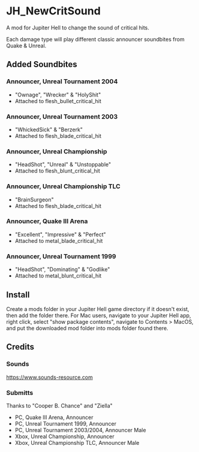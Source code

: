 # JH_NewCritSound
A mod for Jupiter Hell to change the sound of critical hits. 

Each damage type will play different classic announcer soundbites from Quake & Unreal.

## Added Soundbites

### Announcer, Unreal Tournament 2004
 - "Ownage", "Wrecker" & "HolyShit"
 - Attached to flesh_bullet_critical_hit

### Announcer, Unreal Tournament 2003
 - "WhickedSick" & "Berzerk"
 - Attached to flesh_blade_critical_hit

### Announcer, Unreal Championship
 - "HeadShot", "Unreal" & "Unstoppable"
 - Attached to flesh_blunt_critical_hit

### Announcer, Unreal Championship TLC
 - "BrainSurgeon"
 - Attached to flesh_blade_critical_hit

### Announcer, Quake III Arena
 - "Excellent", "Impressive" & "Perfect"
 - Attached to metal_blade_critical_hit

### Announcer, Unreal Tournament 1999
 - "HeadShot", "Dominating" & "Godlike"
 - Attached to metal_blunt_critical_hit			

## Install
Create a mods folder in your Jupiter Hell game directory if it doesn't exist, then add the folder there.
For Mac users, navigate to your Jupiter Hell app, right click, select "show package contents", navigate to Contents > MacOS, and put the downloaded mod folder into mods folder found there.

## Credits

### Sounds
https://www.sounds-resource.com 

### Submitts
Thanks to "Cooper B. Chance" and "Ziella"
 - PC, Quake III Arena, Announcer
 - PC, Unreal Tournament 1999, Announcer
 - PC, Unreal Tournament 2003/2004, Announcer Male
 - Xbox, Unreal Championship, Announcer
 - Xbox, Unreal Championship TLC, Announcer Male
